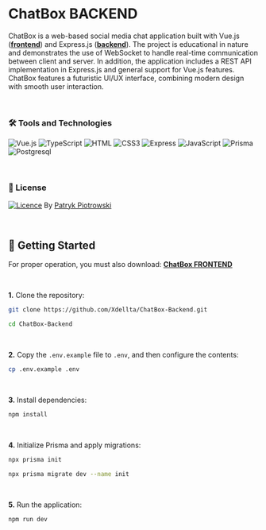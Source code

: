 # ChatBox BACKEND

ChatBox is a web-based social media chat application built with Vue.js (**[frontend](https://github.com/Xdellta/ChatBox-Frontend.git)**) and Express.js (**[backend](https://github.com/Xdellta/ChatBox-Backend.git)**). The project is educational in nature and demonstrates the use of WebSocket to handle real-time communication between client and server. In addition, the application includes a REST API implementation in Express.js and general support for Vue.js features. ChatBox features a futuristic UI/UX interface, combining modern design with smooth user interaction.

<br>

### 🛠️ Tools and Technologies
![Vue.js](https://img.shields.io/badge/Vue.js-35495E?style=for-the-badge&logo=vuedotjs&logoColor=4FC08D)
![TypeScript](https://img.shields.io/badge/typescript-%23007ACC.svg?style=for-the-badge&logo=typescript&logoColor=white)
![HTML](https://img.shields.io/badge/HTML5-E34F26?style=for-the-badge&logo=html5&logoColor=white)
![CSS3](https://img.shields.io/badge/CSS3-1572B6?style=for-the-badge&logo=css3&logoColor=white)
![Express](https://img.shields.io/badge/Express%20js-000000?style=for-the-badge&logo=express&logoColor=white)
![JavaScript](https://img.shields.io/badge/JavaScript-F7DF1E?style=for-the-badge&logo=javascript&logoColor=black)
![Prisma](https://img.shields.io/badge/Prisma-3982CE?style=for-the-badge&logo=Prisma&logoColor=white)
![Postgresql](https://img.shields.io/badge/postgresql-4169e1?style=for-the-badge&logo=postgresql&logoColor=white)

<br>

### 📜 License
[![Licence](https://img.shields.io/github/license/Ileriayo/markdown-badges?style=for-the-badge)](./LICENSE) By [Patryk Piotrowski](https://github.com/Xdellta)

<br>

## 🚀 Getting Started
For proper operation, you must also download: **[ChatBox FRONTEND](https://github.com/Xdellta/ChatBox-Frontend.git)**

<br>

**1.** Clone the repository:
```sh
git clone https://github.com/Xdellta/ChatBox-Backend.git
```
```sh
cd ChatBox-Backend
```

<br>

**2.** Copy the `.env.example` file to `.env`, and then configure the contents:
```sh
cp .env.example .env
```

<br>

**3.** Install dependencies:
```sh
npm install
```

<br>

**4.** Initialize Prisma and apply migrations:
```sh
npx prisma init
```
```sh
npx prisma migrate dev --name init
```

<br>

**5.** Run the application:
```sh
npm run dev
```